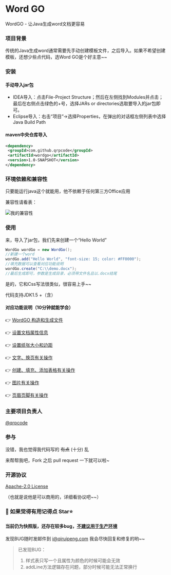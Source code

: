 # Word GO

WordGO - 让Java生成word文档更容易

### 项目背景

传统的Java生成word通常需要先手动创建模板文件，之后导入。如果不希望创建模板，还想少些点代码，选Word GO是个好主意~~

### 安装

#### 手动导入jar包

* IDEA导入：点击File-Project Structure；然后在左侧找到Modules并点击；最后在右侧点击绿色的+号，选择JARs or directories选取要导入的jar包即可。
* Eclipse导入：右击“项目”→选择Properties，在弹出的对话框左侧列表中选择Java Build Path

#### maven中央仓库导入

```xml
<dependency>
 <groupId>com.github.qrpcode</groupId>
 <artifactId>wordgo</artifactId>
 <version>1.0-SNAPSHOT</version>
</dependency>
```

### 环境依赖和兼容性

只要能运行java这个就能用，他不依赖于任何第三方Office应用

兼容性请看表：

![我的兼容性](https://github.com/qrpcode/wordgo/blob/master/api/textapi.assets/jianrong.png?raw=true)

### 使用

来，导入了jar包，我们先来创建一个“Hello World”

```java
WordGo wordGo = new WordGo();
//新建一个word
wordGo.add("Hello World", "font-size: 15; color: #FF0000");
//填充数据可以查看对应功能说明
wordGo.create("C:\\demo.docx");
//最后生成即可，参数是生成目录，必须带文件名且以.docx结尾
```

是的，它和Css写法很类似，很容易上手~~

代码支持JDK1.5 +（含）

#### 对应功能说明（10分钟就能学会）

👉 [WordGO 构造和生成文件](https://github.com/qrpcode/wordgo/blob/master/api/wordgoapi.md)

👉 [设置文档属性信息](https://github.com/qrpcode/wordgo/blob/master/api/coreapi.md)

👉 [设置纸张大小和边距](https://github.com/qrpcode/wordgo/blob/master/api/paperapi.md)

👉 [文字、换页有关操作](https://github.com/qrpcode/wordgo/blob/master/api/textapi.md)

👉 [创建、填充、添加表格有关操作](https://github.com/qrpcode/wordgo/blob/master/api/tableapi.md)

👉 [图片有关操作](https://github.com/qrpcode/wordgo/blob/master/api/imgapi.md)

👉 [页眉页脚有关操作](https://github.com/qrpcode/wordgo/blob/master/api/paperoutapi.md)

### 主要项目负责人

[@qrpcode](https://github.com/qrpcode)

### 参与

没错，我也觉得我代码写的 ~~有点~~ (十分) 乱

来帮帮我吧，Fork 之后 pull request 一下就可以啦~

### 开源协议

[Apache-2.0 License](https://github.com/qrpcode/wordgo/blob/master/LICENSE)

（也就是说他是可以商用的，详细看协议吧~~）



### 💖 如果觉得有用记得点 Star⭐



#### 当前仍为快照版，还存在较多bug，<u>不建议用于生产环境</u>

发现BUG随时发邮件到  i@qiruipeng.com  我会尽快回复和修复的哟~~

> 已发现BUG：
>
> 1. 样式表只写一个且属性为颜色的时候可能会无效
> 2. addLine方法逻辑存在问题，部分时候可能无法正常换行